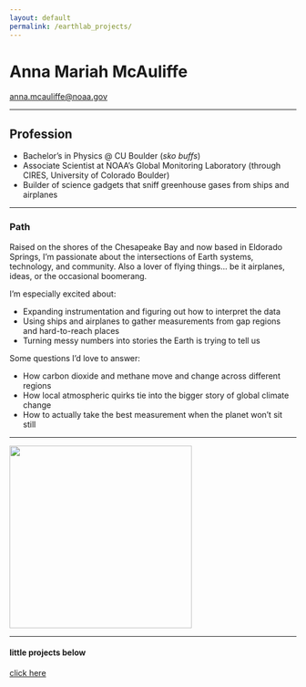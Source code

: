 ```yaml
---
layout: default
permalink: /earthlab_projects/
---
```


# Anna Mariah McAuliffe

[anna.mcauliffe@noaa.gov](mailto:anna.mcauliffe@noaa.gov)  

---

## Profession
- Bachelor’s in Physics @ CU Boulder (*sko buffs*)  
- Associate Scientist at NOAA’s Global Monitoring Laboratory (through CIRES, University of Colorado Boulder)  
- Builder of science gadgets that sniff greenhouse gases from ships and airplanes  

---

### Path
Raised on the shores of the Chesapeake Bay and now based in Eldorado Springs, I’m passionate about the intersections of Earth systems, technology, and community. Also a lover of flying things... be it airplanes, ideas, or the occasional boomerang.  

I’m especially excited about: 
- Expanding instrumentation and figuring out how to interpret the data  
- Using ships and airplanes to gather measurements from gap regions and hard-to-reach places  
- Turning messy numbers into stories the Earth is trying to tell us  

Some questions I’d love to answer: 
- How carbon dioxide and methane move and change across different regions  
- How local atmospheric quirks tie into the bigger story of global climate change  
- How to actually take the best measurement when the planet won’t sit still
 
---

<img src="https://hellafolk.github.io/img/FullSizeRender.jpeg" width="320"> 

---

#### little projects below

[click here](./earthlab_projects.md/)










